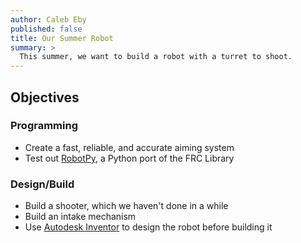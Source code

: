 ```yaml
---
author: Caleb Eby
published: false
title: Our Summer Robot
summary: >
  This summer, we want to build a robot with a turret to shoot.
---
```


## Objectives


### Programming
- Create a fast, reliable, and accurate aiming system
- Test out [RobotPy](https://robotpy.github.io/), a Python port of the FRC Library

### Design/Build
- Build a shooter, which we haven't done in a while
- Build an intake mechanism
- Use [Autodesk Inventor](http://www.autodesk.com/products/inventor/overview) to design the robot before building it
